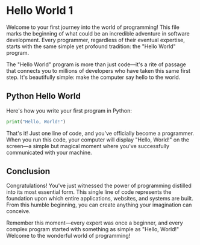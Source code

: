 # Hello World 1

Welcome to your first journey into the world of programming! This file marks the beginning of what could be an incredible adventure in software development. Every programmer, regardless of their eventual expertise, starts with the same simple yet profound tradition: the "Hello World" program.

The "Hello World" program is more than just code—it's a rite of passage that connects you to millions of developers who have taken this same first step. It's beautifully simple: make the computer say hello to the world.

## Python Hello World

Here's how you write your first program in Python:

```python
print("Hello, World!")
```

That's it! Just one line of code, and you've officially become a programmer. When you run this code, your computer will display "Hello, World!" on the screen—a simple but magical moment where you've successfully communicated with your machine.

## Conclusion

Congratulations! You've just witnessed the power of programming distilled into its most essential form. This single line of code represents the foundation upon which entire applications, websites, and systems are built. From this humble beginning, you can create anything your imagination can conceive.

Remember this moment—every expert was once a beginner, and every complex program started with something as simple as "Hello, World!" Welcome to the wonderful world of programming!
